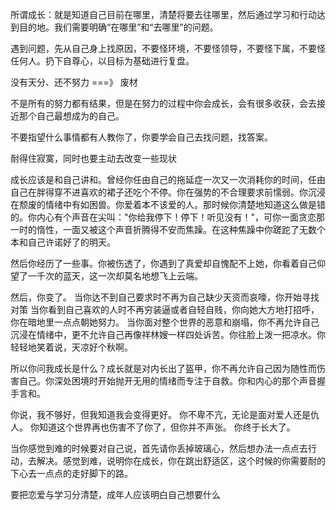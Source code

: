 所谓成长：就是知道自己目前在哪里，清楚将要去往哪里，然后通过学习和行动达到目的地。我们需要明确“在哪里”和“去哪里”的问题。

遇到问题，先从自己身上找原因，不要怪环境，不要怪领导，不要怪下属，不要怪任何人。扔下自尊心，以目标为基础进行复盘。

没有天分、还不努力 ===》 废材

不是所有的努力都有结果，但是在努力的过程中你会成长，会有很多收获，会去接近那个自己最想成为的自己。  

不要指望什么事情都有人教你了，你要学会自己去找问题，找答案。

耐得住寂寞，同时也要主动去改变一些现状

成长应该是和自己讲和。曾经你任由自己的拖延症一次又一次消耗你的时间，任由自己在胖得穿不进喜欢的裙子还吃个不停。你在强势的不合理要求前懦弱。你沉浸在颓废的情绪中有如困兽。你爱着本不该爱的人。那时候你清楚地知道这么做是错的。你内心有个声音在尖叫："你给我停下！停下！听见没有！"，可你一面贪恋那一时的惰性，一面又被这个声音折腾得不安而焦躁。在这种焦躁中你蹉跎了无数个本和自己许诺好了的明天。

然后你经历了一些事。你被伤透了，你遇到了真爱却自愧配不上她，你看着自己仰望了一千次的蓝天，这一次却莫名地想飞上云端。

然后，你变了。
当你达不到自己要求时不再为自己缺少天资而哀嚎，你开始寻找对策
当你看到自己喜欢的人时不再穷装逼或者自轻自贱，你向她大方地打招呼，你在暗地里一点点朝她努力。
当你面对整个世界的恶意和崩塌，你不再允许自己沉浸在情绪中，更不允许自己再像祥林嫂一样四处诉苦。你往脸上泼一把凉水。你轻轻地笑着说，天凉好个秋啊。

所以你问我成长是什么？成长就是对内长出了盔甲，你不再允许自己因为随性而伤害自己。你深处困境时开始抛开无用的情绪而专注于自救。你和内心的那个声音握手言和。

你说，我不够好，但我知道我会变得更好。
你不卑不亢，无论是面对爱人还是仇人。
你知道这个世界再也伤害不了你了，但你并不声张。
你终于长大了。

当你感觉到难的时候要对自己说，首先请你丢掉玻璃心，然后想办法一点点去行动，去解决。感觉到难，说明你在成长，你在跳出舒适区，这个时候的你需要耐的下心去一点点的走好脚下的路。

要把恋爱与学习分清楚，成年人应该明白自己想要什么
